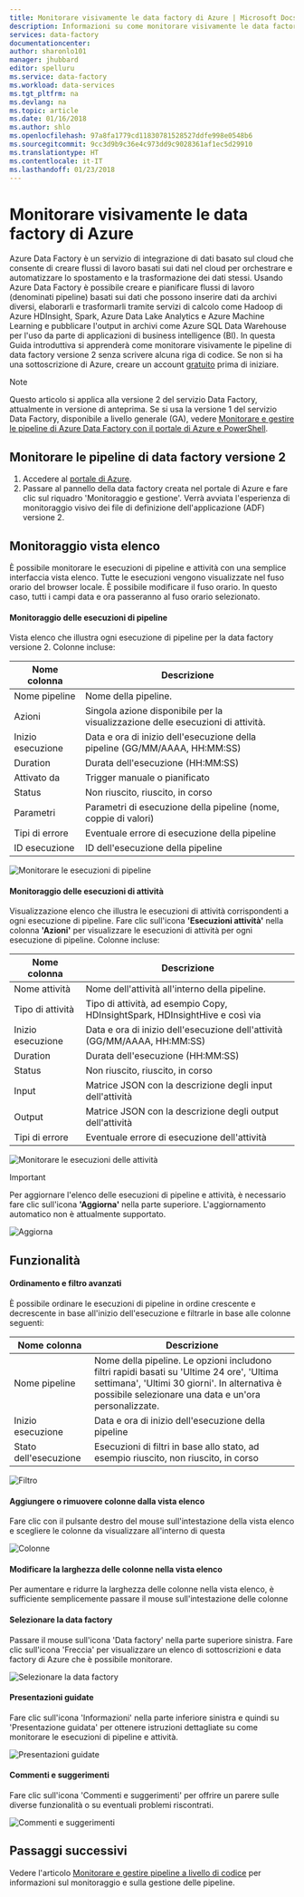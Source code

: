 ```yaml
---
title: Monitorare visivamente le data factory di Azure | Microsoft Docs
description: Informazioni su come monitorare visivamente le data factory di Azure
services: data-factory
documentationcenter: 
author: sharonlo101
manager: jhubbard
editor: spelluru
ms.service: data-factory
ms.workload: data-services
ms.tgt_pltfrm: na
ms.devlang: na
ms.topic: article
ms.date: 01/16/2018
ms.author: shlo
ms.openlocfilehash: 97a8fa1779cd11830781528527ddfe998e0548b6
ms.sourcegitcommit: 9cc3d9b9c36e4c973dd9c9028361af1ec5d29910
ms.translationtype: HT
ms.contentlocale: it-IT
ms.lasthandoff: 01/23/2018
---
```

# <a name="visually-monitor-azure-data-factories"></a>Monitorare visivamente le data factory di Azure
Azure Data Factory è un servizio di integrazione di dati basato sul cloud che consente di creare flussi di lavoro basati sui dati nel cloud per orchestrare e automatizzare lo spostamento e la trasformazione dei dati stessi. Usando Azure Data Factory è possibile creare e pianificare flussi di lavoro (denominati pipeline) basati sui dati che possono inserire dati da archivi diversi, elaborarli e trasformarli tramite servizi di calcolo come Hadoop di Azure HDInsight, Spark, Azure Data Lake Analytics e Azure Machine Learning e pubblicare l'output in archivi come Azure SQL Data Warehouse per l'uso da parte di applicazioni di business intelligence (BI).
In questa Guida introduttiva si apprenderà come monitorare visivamente le pipeline di data factory versione 2 senza scrivere alcuna riga di codice.
Se non si ha una sottoscrizione di Azure, creare un account [gratuito](https://azure.microsoft.com/free/) prima di iniziare.

> [!NOTE]
> Questo articolo si applica alla versione 2 del servizio Data Factory, attualmente in versione di anteprima. Se si usa la versione 1 del servizio Data Factory, disponibile a livello generale (GA), vedere [Monitorare e gestire le pipeline di Azure Data Factory con il portale di Azure e PowerShell](v1/data-factory-monitor-manage-app.md).

## <a name="monitor-data-factory-v2-pipelines"></a>Monitorare le pipeline di data factory versione 2

1. Accedere al [portale di Azure](https://portal.azure.com/).
2. Passare al pannello della data factory creata nel portale di Azure e fare clic sul riquadro 'Monitoraggio e gestione'. Verrà avviata l'esperienza di monitoraggio visivo dei file di definizione dell'applicazione (ADF) versione 2.

## <a name="list-view-monitoring"></a>Monitoraggio vista elenco

È possibile monitorare le esecuzioni di pipeline e attività con una semplice interfaccia vista elenco. Tutte le esecuzioni vengono visualizzate nel fuso orario del browser locale. È possibile modificare il fuso orario. In questo caso, tutti i campi data e ora passeranno al fuso orario selezionato.  

#### <a name="monitoring-pipeline-runs"></a>Monitoraggio delle esecuzioni di pipeline
Vista elenco che illustra ogni esecuzione di pipeline per la data factory versione 2. Colonne incluse:

| **Nome colonna** | **Descrizione** |
| --- | --- |
| Nome pipeline | Nome della pipeline. |
| Azioni | Singola azione disponibile per la visualizzazione delle esecuzioni di attività. |
| Inizio esecuzione | Data e ora di inizio dell'esecuzione della pipeline (GG/MM/AAAA, HH:MM:SS) |
| Duration | Durata dell'esecuzione (HH:MM:SS) |
| Attivato da | Trigger manuale o pianificato |
| Status | Non riuscito, riuscito, in corso |
| Parametri | Parametri di esecuzione della pipeline (nome, coppie di valori) |
| Tipi di errore | Eventuale errore di esecuzione della pipeline |
| ID esecuzione | ID dell'esecuzione della pipeline |

![Monitorare le esecuzioni di pipeline](media/monitor-visually/pipeline-runs.png)

#### <a name="monitoring-activity-runs"></a>Monitoraggio delle esecuzioni di attività
Visualizzazione elenco che illustra le esecuzioni di attività corrispondenti a ogni esecuzione di pipeline. Fare clic sull'icona **'Esecuzioni attività'** nella colonna **'Azioni'** per visualizzare le esecuzioni di attività per ogni esecuzione di pipeline. Colonne incluse:

| **Nome colonna** | **Descrizione** |
| --- | --- |
| Nome attività | Nome dell'attività all'interno della pipeline. |
| Tipo di attività | Tipo di attività, ad esempio Copy, HDInsightSpark, HDInsightHive e così via |
| Inizio esecuzione | Data e ora di inizio dell'esecuzione dell'attività (GG/MM/AAAA, HH:MM:SS) |
| Duration | Durata dell'esecuzione (HH:MM:SS) |
| Status | Non riuscito, riuscito, in corso |
| Input | Matrice JSON con la descrizione degli input dell'attività |
| Output | Matrice JSON con la descrizione degli output dell'attività |
| Tipi di errore | Eventuale errore di esecuzione dell'attività |

![Monitorare le esecuzioni delle attività](media/monitor-visually/activity-runs.png)

> [!IMPORTANT]
> Per aggiornare l'elenco delle esecuzioni di pipeline e attività, è necessario fare clic sull'icona **'Aggiorna'** nella parte superiore. L'aggiornamento automatico non è attualmente supportato.
>

![Aggiorna](media/monitor-visually/refresh.png)

## <a name="features"></a>Funzionalità

#### <a name="rich-ordering-and-filtering"></a>Ordinamento e filtro avanzati

È possibile ordinare le esecuzioni di pipeline in ordine crescente e decrescente in base all'inizio dell'esecuzione e filtrarle in base alle colonne seguenti:

| **Nome colonna** | **Descrizione** |
| --- | --- |
| Nome pipeline | Nome della pipeline. Le opzioni includono filtri rapidi basati su 'Ultime 24 ore', 'Ultima settimana', 'Ultimi 30 giorni'. In alternativa è possibile selezionare una data e un'ora personalizzate. |
| Inizio esecuzione | Data e ora di inizio dell'esecuzione della pipeline |
| Stato dell'esecuzione | Esecuzioni di filtri in base allo stato, ad esempio riuscito, non riuscito, in corso |

![Filtro](media/monitor-visually/filter.png)

#### <a name="addremove-columns-to-list-view"></a>Aggiungere o rimuovere colonne dalla vista elenco
Fare clic con il pulsante destro del mouse sull'intestazione della vista elenco e scegliere le colonne da visualizzare all'interno di questa

![Colonne](media/monitor-visually/columns.png)

#### <a name="reorder-column-widths-in-list-view"></a>Modificare la larghezza delle colonne nella vista elenco
Per aumentare e ridurre la larghezza delle colonne nella vista elenco, è sufficiente semplicemente passare il mouse sull'intestazione delle colonne

#### <a name="select-data-factory"></a>Selezionare la data factory
Passare il mouse sull'icona 'Data factory' nella parte superiore sinistra. Fare clic sull'icona 'Freccia' per visualizzare un elenco di sottoscrizioni e data factory di Azure che è possibile monitorare.

![Selezionare la data factory](media/monitor-visually/select-datafactory.png)

#### <a name="guided-tours"></a>Presentazioni guidate
Fare clic sull'icona 'Informazioni' nella parte inferiore sinistra e quindi su 'Presentazione guidata' per ottenere istruzioni dettagliate su come monitorare le esecuzioni di pipeline e attività.

![Presentazioni guidate](media/monitor-visually/guided-tours.png)

#### <a name="feedback"></a>Commenti e suggerimenti
Fare clic sull'icona 'Commenti e suggerimenti' per offrire un parere sulle diverse funzionalità o su eventuali problemi riscontrati.

![Commenti e suggerimenti](media/monitor-visually/feedback.png)

## <a name="next-steps"></a>Passaggi successivi

Vedere l'articolo [Monitorare e gestire pipeline a livello di codice](https://docs.microsoft.com/azure/data-factory/monitor-programmatically) per informazioni sul monitoraggio e sulla gestione delle pipeline.
